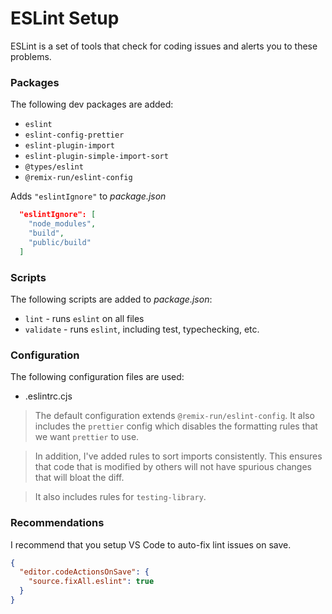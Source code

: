# ESLint Setup

ESLint is a set of tools that check for coding issues and alerts you to these
problems.

### Packages

The following dev packages are added:

- `eslint`
- `eslint-config-prettier`
- `eslint-plugin-import`
- `eslint-plugin-simple-import-sort`
- `@types/eslint`
- `@remix-run/eslint-config`

Adds `"eslintIgnore"` to _package.json_

```json
  "eslintIgnore": [
    "node_modules",
    "build",
    "public/build"
  ]
```

### Scripts

The following scripts are added to _package.json_:

- `lint` - runs `eslint` on all files
- `validate` - runs `eslint`, including test, typechecking, etc.

### Configuration

The following configuration files are used:

- .eslintrc.cjs

> The default configuration extends `@remix-run/eslint-config`. It also includes
> the `prettier` config which disables the formatting rules that we want `prettier`
> to use.

> In addition, I've added rules to sort imports consistently. This ensures that
> code that is modified by others will not have spurious changes that will bloat
> the diff.

> It also includes rules for `testing-library`.

### Recommendations

I recommend that you setup VS Code to auto-fix lint issues on save.

```json
{
  "editor.codeActionsOnSave": {
    "source.fixAll.eslint": true
  }
}
```
